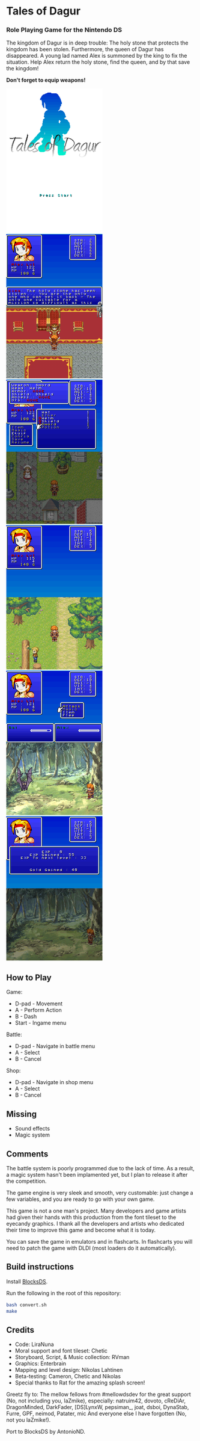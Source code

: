 # Tales of Dagur

### Role Playing Game for the Nintendo DS

The kingdom of Dagur is in deep trouble: The holy stone that protects the
kingdom has been stolen. Furthermore, the queen of Dagur has disappeared. A
young lad named Alex is summoned by the king to fix the situation. Help Alex
return the holy stone, find the queen, and by that save the kingdom!

**Don't forget to equip weapons!**

![Title screen](screenshots/screenshot-1.png) ![Castle](screenshots/screenshot-2.png)
![Equip menu](screenshots/screenshot-3.png) ![Forest](screenshots/screenshot-4.png)
![Battle](screenshots/screenshot-5.png) ![Battle win](screenshots/screenshot-6.png)

## How to Play

Game:
- D-pad - Movement
- A - Perform Action
- B - Dash
- Start - Ingame menu

Battle:
- D-pad - Navigate in battle menu
- A - Select
- B - Cancel

Shop:
- D-pad - Navigate in shop menu
- A - Select
- B - Cancel

## Missing

- Sound effects
- Magic system

## Comments

The battle system is poorly programmed due to the lack of time. As a result, a
magic system hasn't been implamented yet, but I plan to release it after the
competition.

The game engine is very sleek and smooth, very customable: just change a few
variables, and you are ready to go with your own game.

This game is not a one man's project. Many developers and game artists had given
their hands with this production from the font tileset to the eyecandy graphics.
I thank all the developers and artists who dedicated their time to improve this
game and become what it is today.

You can save the game in emulators and in flashcarts. In flashcarts you will
need to patch the game with DLDI (most loaders do it automatically).

## Build instructions

Install [BlocksDS](https://blocksds.github.io/docs/).

Run the following in the root of this repository:

```bash
bash convert.sh
make
```

## Credits

- Code: LiraNuna
- Moral support and font tileset: Chetic
- Storyboard, Script, & Music collection: RVman
- Graphics: Enterbrain
- Mapping and level design: Nikolas Lahtinen
- Beta-testing: Cameron, Chetic and Nikolas
- Special thanks to Rat for the amazing splash screen!

Greetz fly to: The mellow fellows from #mellowdsdev for the great support (No,
not including you, laZmike), especially: natruim42, dovoto, cReDiAr,
DragonMinded, DarkFader, [DS]LynxW, pepsiman_, joat, dsboi, DynaStab, Furre,
GPF, neimod, Patater, mic And everyone else I have forgotten (No, not you
laZmike!).

Port to BlocksDS by AntonioND.
